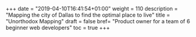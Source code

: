 +++
date = "2019-04-10T16:41:54+01:00"
weight = 110
description = "Mapping the city of Dallas to find the optimal place to live"
title = "Unorthodox Mapping"
draft = false
bref= "Product owner for a team of 6 beginner web developers"
toc = true
+++